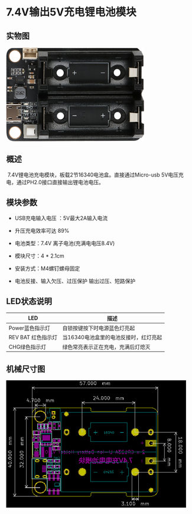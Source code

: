 # 7.4V输出5V充电锂电池模块

## 实物图

![实物图](16340_2s_li_battery_module/7.4V_Battery_Module.png)

## 概述
​		7.4V锂电池充电模块，板载2节16340电池盒。直接通过Micro-usb 5V电压充电，通过PH2.0接口直接输出锂电池电压。


## 模块参数

-  USB充电输入电压 ：5V最大2A输入电流
-   升压充电效率可达 89%  

- 电池类型：7.4V 离子电池(充满电电压8.4V)
- 模块尺寸：4 * 2.1cm
- 安装方式：M4螺钉螺母固定
- 电池反接、输入欠压、过压保护  输出过压、短路保护

## LED状态说明

| LED                | 描述                                  |
| ------------------ | ------------------------------------- |
| Power蓝色指示灯    | 自锁按键按下时电源蓝色灯亮起          |
| REV BAT 红色指示灯 | 当16340电池盒里的电池反接时，红灯亮起 |
| CHG绿色指示灯      | 绿色常亮表示正在充电，充满后灯熄灭    |



## 机械尺寸图

![机械尺寸图](16340_2s_li_battery_module/7.4V_Battery_Module_assembly.png)



